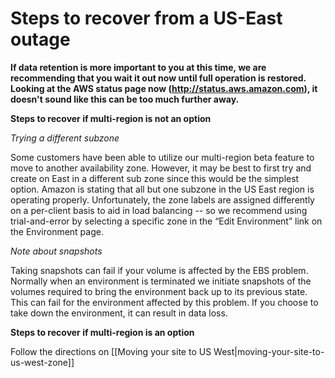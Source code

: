 # Steps to recover from a US-East outage

**If data retention is more important to you at this time, we are recommending that you wait it out now until full operation is restored. Looking at the AWS status page now (http://status.aws.amazon.com), it doesn't sound like this can be too much further away.**

**Steps to recover if multi-region is not an option**

*Trying a different subzone*

Some customers have been able to utilize our multi-region beta feature to move to another availability zone. However, it may be best to first try and create on East in a different sub zone since this would be the simplest option. Amazon is stating that all but one subzone in the US East region is operating properly. Unfortunately, the zone labels are assigned differently on a per-client basis to aid in load balancing -- so we recommend using trial-and-error by selecting a specific zone in the “Edit Environment” link on the Environment page.

*Note about snapshots*

Taking snapshots can fail if your volume is affected by the EBS problem. Normally when an environment is terminated we initiate snapshots of the volumes required to bring the environment back up to its previous state. This can fail for the environment affected by this problem. If you choose to take down the environment, it can result in data loss.

**Steps to recover if multi-region is an option**

Follow the directions on [[Moving your site to US West|moving-your-site-to-us-west-zone]]